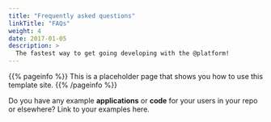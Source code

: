 ```yaml
---
title: "Frequently asked questions"
linkTitle: "FAQs"
weight: 4
date: 2017-01-05
description: >
  The fastest way to get going developing with the @platform!
---
```


{{% pageinfo %}}
This is a placeholder page that shows you how to use this template site.
{{% /pageinfo %}}

Do you have any example **applications** or **code** for your users in your repo or elsewhere? Link to your examples here.


